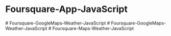 # Foursquare-App-JavaScript
#   F o u r s q u a r e - G o o g l e M a p s - W e a t h e r - J a v a S c r i p t  
 #   F o u r s q u a r e - G o o g l e M a p s - W e a t h e r - J a v a S c r i p t  
 #   F o u r s q u a r e - M a p s - W e a t h e r - J a v a S c r i p t  
 